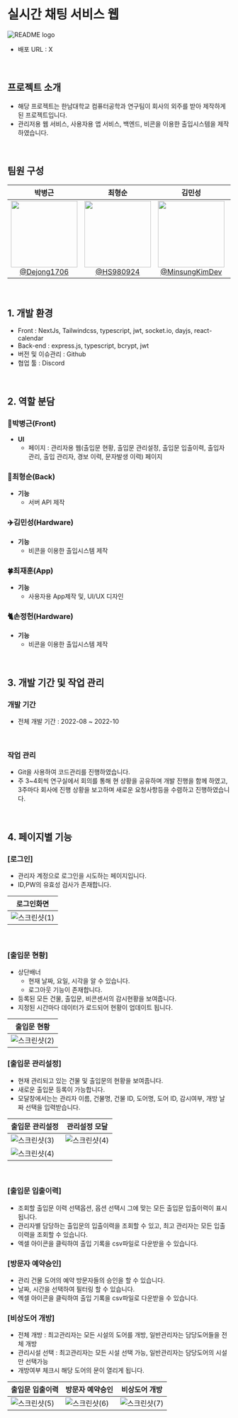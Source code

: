 
# 실시간 채팅 서비스 웹 

![README logo](https://user-images.githubusercontent.com/32566767/201516950-1ba2ce35-2be3-4840-bc2f-ff436d4a3602.png)

- 배포 URL : X

<br>

## 프로젝트 소개

- 해당 프로젝트는 한남대학교 컴퓨터공학과 연구팀이 회사의 외주를 받아 제작하게 된 프로젝트입니다.
- 관리저용 웹 서비스, 사용자용 앱 서비스, 백엔드, 비콘을 이용한 출입시스템을 제작하였습니다.

<br>

## 팀원 구성

<div align="center">

| **박병근** | **최형순** | **김민성** | **최재훈** | **손정헌** |
| :------: |  :------: |  :------: |  :------: |  :------: |
| [<img src="https://github.com/Dejong1706/MyBlog/assets/75114974/dc9fa281-1359-4c2c-866b-f426b258ee0a" height=150 width=150> <br/> @Dejong1706](https://github.com/Dejong1706) | [<img src="https://github.com/Dejong1706/MyBlog/assets/75114974/af7226a4-6147-4e99-a617-63acbf05708b" height=150 width=150> <br/> @HS980924](https://github.com/HS980924) | [<img src="https://github.com/Dejong1706/MyBlog/assets/75114974/65b14814-ed4a-48f2-8054-8e48e8120b7e" height=150 width=150> <br/> @MinsungKimDev](https://github.com/MinsungKimDev) | [<img src="https://github.com/Dejong1706/MyBlog/assets/75114974/dd69b0cd-ad84-4eff-abfe-22367dd51daa" height=150 width=150> <br/> @ash-hun](https://github.com/ash-hun) | [<img src="https://github.com/Dejong1706/MyBlog/assets/75114974/c838c364-86da-4fae-a1e4-0f5c6727b2cc" height=150 width=150> <br/> @Bluewak](https://github.com/Bluewak) |

</div>

<br>

## 1. 개발 환경

- Front : NextJs, Tailwindcss, typescript, jwt, socket.io, dayjs, react-calendar
- Back-end : express.js, typescript, bcrypt, jwt
- 버전 및 이슈관리 : Github
- 협업 툴 : Discord
 
<br>

## 2. 역할 분담

### 🍊박병근(Front)

- **UI**
    - 페이지 : 관리자용 웹(출입문 현황, 출입문 관리설정, 출입문 입출이력, 출입자 관리, 출입 관리자, 경보 이력, 문자발생 이력) 페이지 

### 👻최형순(Back)

- **기능**
    - 서버 API 제작
### ✈️김민성(Hardware)

- **기능**
    - 비콘을 이용한 출입시스템 제작
### 🍀최재훈(App)

- **기능**
    - 사용자용 App제작 및, UI/UX 디자인
### 🐈손정헌(Hardware)

- **기능**
    - 비콘을 이용한 출입시스템 제작
<br>

## 3. 개발 기간 및 작업 관리

### 개발 기간

- 전체 개발 기간 : 2022-08 ~ 2022-10

<br>

### 작업 관리

- Git을 사용하여 코드관리를 진행하였습니다.
- 주 3~4회씩 연구실에서 회의를 통해 현 상황을 공유하며 개발 진행을 함께 하였고, 3주마다 회사에 진행 상황을 보고하며 새로운 요청사항등을 수렴하고 진행하였습니다.

<br>

## 4. 페이지별 기능

### [로그인]
- 관리자 계정으로 로그인을 시도하는 페이지입니다.
- ID,PW의 유효성 검사가 존재합니다.

| 로그인화면 |
|----------|
|![스크린샷(1)](https://github.com/Dejong1706/MyBlog/assets/75114974/589098ed-7d39-4b16-9fc8-3a8c10669044)|

<br>

### [출입문 현황]
- 상단배너
    - 현재 날짜, 요일, 시각을 알 수 있습니다.
    - 로그아웃 기능이 존재합니다.
- 등록된 모든 건물, 출입문, 비콘센서의 감시현황을 보여줍니다.
- 지정된 시간마다 데이터가 로드되어 현황이 업데이트 됩니다.    

| 출입문 현황 |
|----------|
|![스크린샷(2)](https://github.com/Dejong1706/MyBlog/assets/75114974/3d4ebb92-be92-4fa9-9ca1-56a4cc882629)|

### [출입문 관리설정]
- 현재 관리되고 있는 건물 및 출입문의 현황을 보여줍니다.
- 새로운 출입문 등록이 가능합니다.
- 모달창에서는는 관리자 이름, 건물명, 건물 ID, 도어명, 도어 ID, 감시여부, 개방 날짜 선택을 입력받습니다.

| 출입문 관리설정 | 관리설정 모달 |
|----------|----------|
|![스크린샷(3)](https://github.com/Dejong1706/MyBlog/assets/75114974/8b799430-806e-4d0d-b51a-6681eb5309e1)|![스크린샷(4)](https://github.com/Dejong1706/MyBlog/assets/75114974/6137b2ef-f900-4735-8ef2-031175633605)|
![스크린샷(4)](https://github.com/Dejong1706/MyBlog/assets/75114974/0289b439-fd0c-4b3e-b629-927abcc43dc7)|

<br>

### [출입문 입출이력]
- 조회할 출입문 이력 선택옵션, 옵션 선택시 그에 맞는 모든 출입문 입출이력이 표시됩니다.
- 관리자별 담당하는 출입문의 입출이력을 조회할 수 있고, 최고 관리자는 모든 입출이력을 조회할 수 있습니다.
- 엑셀 아이콘을 클릭하여 출입 기록을 csv파일로 다운받을 수 있습니다.
### [방문자 예약승인]
- 관리 건물 도어의 예약 방문자들의 승인을 할 수 있습니다.
- 날짜, 시간을 선택하여 필터링 할 수 있습니다.
- 엑셀 아이콘을 클릭하여 출입 기록을 csv파일로 다운받을 수 있습니다.
### [비상도어 개방]
- 전체 개방 : 최고관리자는 모든 시설의 도어를 개방, 일반관리자는 담당도어들을 전체 개방
- 관리시설 선택 : 최고관리자는 모든 시설 선택 가능, 일반관리자는 담당도어의 시설만 선택가능
- 개방여부 체크시 해당 도어의 문이 열리게 됩니다.

| 출입문 입출이력 | 방문자 예약승인 | 비상도어 개방 |
|----------|----------|----------|
|![스크린샷(5)](https://github.com/Dejong1706/MyBlog/assets/75114974/c7662234-8f71-4985-846a-14d42ae3bc24)|![스크린샷(6)](https://github.com/Dejong1706/MyBlog/assets/75114974/9df7f2fe-e057-403e-892e-d848176aaabd)|![스크린샷(7)](https://github.com/Dejong1706/MyBlog/assets/75114974/995a75bf-8bd1-48f9-a6d2-e53912e5452a)|
    


